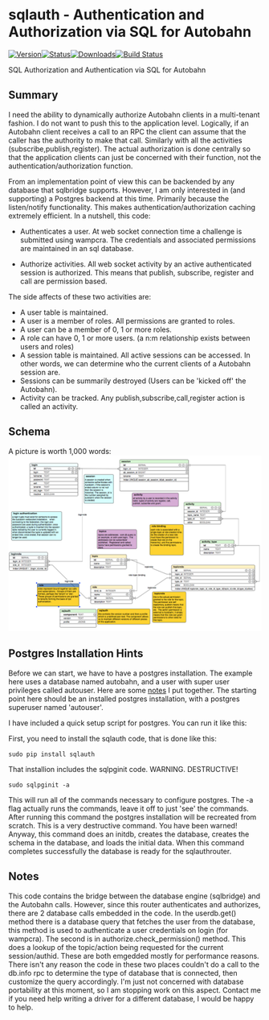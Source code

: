 # sqlauth - Authentication and Authorization via SQL for Autobahn
[![Version](https://pypip.in/version/sqlauth/badge.svg)![Status](https://pypip.in/status/sqlauth/badge.svg)![Downloads](https://pypip.in/download/sqlauth/badge.svg)](https://pypi.python.org/pypi/sqlauth/)[![Build Status](https://travis-ci.org/lgfausak/sqlauth.svg?branch=master)](https://travis-ci.org/lgfausak/sqlauth)

SQL Authorization and Authentication via SQL for Autobahn

## Summary

I need the ability to dynamically authorize Autobahn clients in a
multi-tenant fashion.  I do not want to push this to the application
level.  Logically, if an Autobahn client receives a call to an RPC
the client can assume that the caller has the authority to make that
call. Similarly with all the activities (subscribe,publish,register).
The actual authorization is done centrally so that the application
clients can just be concerned with their function, not the
authentication/authorization function.

From an implementation point of view this can be backended by any
database that sqlbridge supports.  However, I am only interested in
(and supporting) a Postgres backend at this time.  Primarily because
the listen/notify functionality.  This makes authentication/authorization
caching extremely efficient. In a nutshell, this code:

* Authenticates a user.  At web socket connection time a challenge
is submitted using wampcra. The credentials and associated permissions
are maintained in an sql database.

* Authorize activities. All web socket activity by an active authenticated session
is authorized.  This means that publish, subscribe, register and call are
permission based.

The side affects of these two activities are:
* A user table is maintained.
* A user is a member of roles. All permissions are granted to roles.
* A user can be a member of 0, 1 or more roles.
* A role can have 0, 1 or more users. (a n:m relationship exists between users and roles)
* A session table is maintained.  All active sessions can be accessed. In other words,
we can determine who the current clients of a Autobahn session are.
* Sessions can be summarily destroyed (Users can be 'kicked off' the Autobahn).
* Activity can be tracked.  Any publish,subscribe,call,register action is
called an activity.

## Schema

A picture is worth 1,000 words:
![alt text][schema]

## Postgres Installation Hints

Before we can start, we have to have a postgres installation. The
example here uses a database named autobahn, and a user with super user
privileges called autouser. Here are some [notes](docs/postgres_hints.md)
I put together.  The starting point here should be an installed postgres
installation, with a postgres superuser named 'autouser'.

I have included a quick setup script for postgres.  You can run it
like this:

First, you need to install the sqlauth code, that is done like this:

```
sudo pip install sqlauth
```

That installion includes the sqlpginit code. WARNING.  DESTRUCTIVE!

```
sudo sqlpginit -a
```

This will run all of the commands necessary to configure postgres.  The -a
flag actually runs the commands, leave it off to just 'see' the commands.
After running this command the postgres installation will be recreated
from scratch.  This is a very destructive command.  You have been warned!
Anyway, this command does an initdb, creates the database, creates the
schema in the database, and loads the initial data. When this command
completes successfully the database is ready for the sqlauthrouter.

## Notes
This code contains the bridge between the database engine (sqlbridge)
and the Autobahn calls.  However, since this router authenticates and
authorizes, there are 2 database calls embedded in the code.  In the
userdb.get() method there is a database query that fetches the user from
the database, this method is used to authenticate a user credentials
on login (for wampcra).  The second is in authorize.check_permission()
method.  This does a lookup of the topic/action being requested for the
current session/authid.  These are both emgedded mostly for performance
reasons.  There isn't any reason the code in these two places couldn't
do a call to the db.info rpc to determine the type of database that is
connected, then customize the query accordingly.  I'm just not concerned
with database portability at this moment, so I am stopping work on this
aspect.  Contact me if you need help writing a driver for a different
database, I would be happy to help.

[schema]:https://github.com/lgfausak/sqlauth/raw/master/docs/schema.png "AAA Schema"

